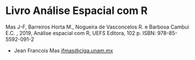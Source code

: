 # Livro Análise Espacial com R
Mas J-F, Barreiros Horta M., Nogueira de Vasconcelos R. e Barbosa Cambui E.C. , 2019, Análise espacial com R, UEFS Editora, 102 p. 
ISBN: 978-85-5592-091-2
- Jean Francois Mas <jfmas@ciga.unam.mx>
